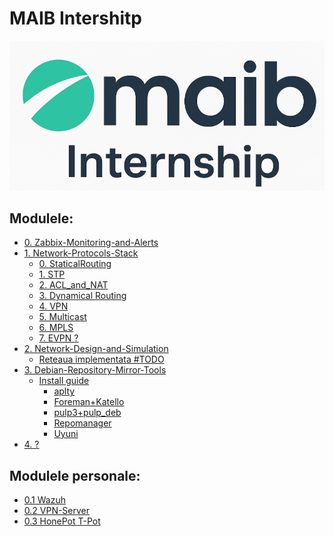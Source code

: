 # MAIB Intershitp 
![MAIB](maib_logo.png)
## Modulele:
- [0. Zabbix-Monitoring-and-Alerts](0.%20Zabbix-Monitoring-and-Alerts/README.md)
- [1. Network-Protocols-Stack](1.%20Network-Protocols-Stack/README.md)
    - [0. StaticalRouting](1.%20Network-Protocols-Stack/0.StaticalRouting/README.md)
    - [1. STP](1.%20Network-Protocols-Stack/1.STP/README.md)
    - [2. ACL_and_NAT](1.%20Network-Protocols-Stack/2.ACL_and_NAT/README.md)
    - [3. Dynamical Routing](1.%20Network-Protocols-Stack/3.DynamicalRouting/README.md)
    - [4. VPN](1.%20Network-Protocols-Stack/4.VPN/README.md)
    - [5. Multicast](1.%20Network-Protocols-Stack/5.Multicast/README.md)
    - [6. MPLS](1.%20Network-Protocols-Stack/6.MPLS/README.md)
    - [7. EVPN ?](1.%20Network-Protocols-Stack/7.EVPN_Multihoming/README.md)
- [2. Network-Design-and-Simulation](2.%20Network-Design-and-Simulation/README.md)
    - [Reteaua implementata #TODO]()
- [3. Debian-Repository-Mirror-Tools](3.%20Debian-Repository-Mirror-Tools/README.md)
    - [Install guide](3.%20Debian-Repository-Mirror-Tools/Install_guide)
        - [aplty](3.%20Debian-Repository-Mirror-Tools/Install_guide/aplty/README.md)
        - [Foreman+Katello](3.%20Debian-Repository-Mirror-Tools/Install_guide/Foreman+Katello%20/README.md)
        - [pulp3+pulp_deb](3.%20Debian-Repository-Mirror-Tools/Install_guide/pulp3+pulp_deb/README.md)
        - [Repomanager](3.%20Debian-Repository-Mirror-Tools/Install_guide/RepoManager/README.md)
        - [Uyuni](3.%20Debian-Repository-Mirror-Tools/Install_guide/Uyuni/README.md)
- [4. ?]()

## Modulele personale:
- [0.1 Wazuh]()
- [0.2 VPN-Server]()
- [0.3 HonePot T-Pot]()